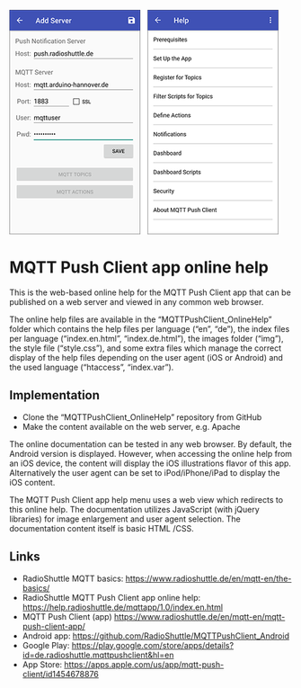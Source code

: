 ![Title image](/img/title_image.png)

# MQTT Push Client app online help

This is the web-based online help for the MQTT Push Client app that can be published on a web server and viewed in any common web browser.

The online help files are available in the “MQTTPushClient_OnlineHelp” folder which contains the help files per language (“en”, “de”), the index files per language (“index.en.html”, “index.de.html”), the images folder (“img”), the style file (“style.css”), and some extra files which manage the correct display of the help files depending on the user agent (iOS or Android) and the used language (“htaccess”, “index.var”).


## Implementation

 -	Clone the “MQTTPushClient_OnlineHelp” repository from GitHub
 -	Make the content available on the web server, e.g. Apache

The online documentation can be tested in any web browser. By default, the Android version is displayed. However, when accessing the online help from an iOS device, the content will display the iOS illustrations flavor of this app. Alternatively the user agent can be set to iPod/iPhone/iPad to display the iOS content.

The MQTT Push Client app help menu uses a web view which redirects to this online help. The documentation utilizes JavaScript (with jQuery libraries) for image enlargement and user agent selection. The documentation content itself is basic HTML /CSS.


## Links

 - RadioShuttle MQTT basics: https://www.radioshuttle.de/en/mqtt-en/the-basics/
 - RadioShuttle MQTT Push Client app online help: https://help.radioshuttle.de/mqttapp/1.0/index.en.html
 - MQTT Push Client (app) https://www.radioshuttle.de/en/mqtt-en/mqtt-push-client-app/
 - Android app: https://github.com/RadioShuttle/MQTTPushClient_Android
 - Google Play: https://play.google.com/store/apps/details?id=de.radioshuttle.mqttpushclient&hl=en
 - App Store: https://apps.apple.com/us/app/mqtt-push-client/id1454678876

